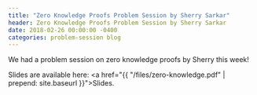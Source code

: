 ```yaml
---
title: "Zero Knowledge Proofs Problem Session by Sherry Sarkar"
header: Zero Knowledge Proofs Problem Session by Sherry Sarkar
date: 2018-02-26 00:00:00 -0400
categories: problem-session blog
---
```


We had a problem session on zero knowledge proofs by Sherry this week!

Slides are available here: <a href="{{ "/files/zero-knowledge.pdf" | prepend: site.baseurl }}">Slides</a>.
